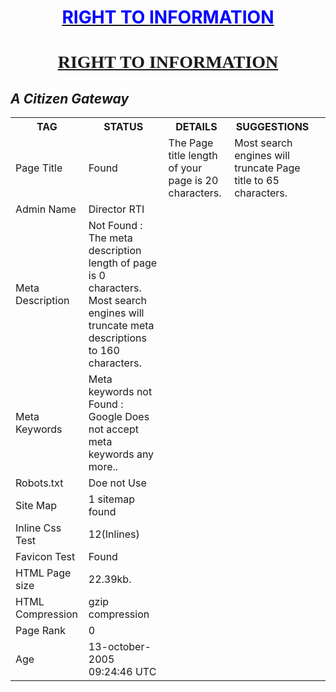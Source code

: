 <html>
<body>
<div align="center">
  <b><u><h1 style="color:blue;">RIGHT TO INFORMATION</h1>
  <h1 style="font-family:verdana;">RIGHT TO INFORMATION</h1></u></b>
</div>
<i><h2>A Citizen Gateway</h2></i>
<table>
<tr>
<th><b>TAG</b></th>
<th><b>STATUS</b></th>
<th><b>DETAILS</b></th>
<th><b>SUGGESTIONS</b><th></tr>
<tr>
<td>Page Title</td>
<td>Found</td>
<td>The Page title length of your page is 20 characters.</td>
<td>Most search engines will truncate Page title to 65 characters.
</tr>
<tr>
<td>Admin Name</td>
<td>Director RTI</td>
</tr>
<tr>
<td>Meta Description</td> 
<td>Not Found : The meta description length of page is 0 characters. Most search engines will truncate meta descriptions to 160 characters.</td>
</tr>
<tr>
<td>Meta Keywords</td>
<td>Meta keywords not Found : Google Does not accept meta keywords any more..</td>
</tr>
<tr>
<td>Robots.txt</td>
<td>Doe not Use</td>
</tr>
<tr>
<td> Site Map </td>
<td> 1 sitemap found </td>
</tr>
<tr>
<td>Inline Css Test</td>
<td>12(Inlines)</td>
</tr>
<tr>
<td> Favicon Test </td>
<td> Found </td>
</tr>
<tr>
<td>HTML Page size</td>
<td>22.39kb.</td>
</tr>
<tr>
<td>HTML Compression </td>
<td>gzip compression</td>
</tr>

<tr>
<td>Page Rank</td>
<td>0</td>
</tr>
<tr>
<td>Age</td>
<td>13-october-2005 09:24:46 UTC</td>
</tr>

</table>
</body>
</html>
